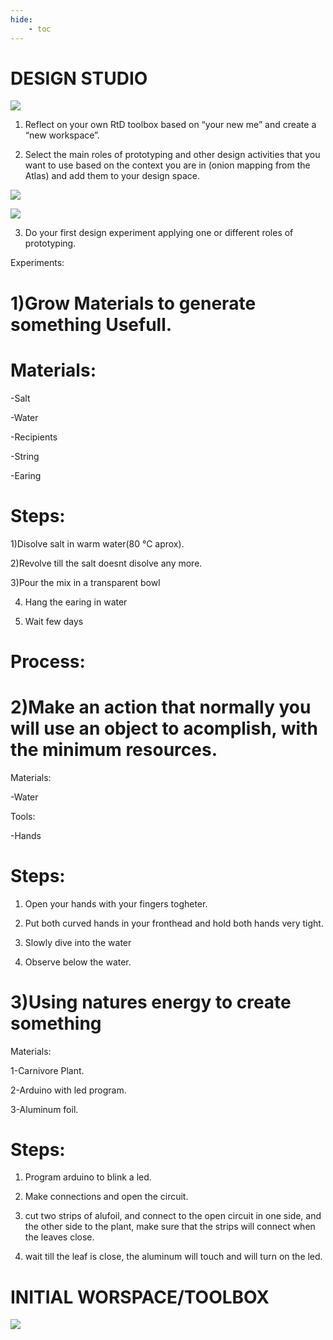 ```yaml
---
hide:
    - toc
---
```


# DESIGN STUDIO

![](../images/designspace.png)

1. Reflect on your own RtD toolbox based on “your new me” and create a “new workspace”. 





2. Select the main roles of prototyping and other design activities that you want to use based on the context you are in (onion mapping from the Atlas) and add them to your design space.

![](../images/prototyping1.png)

![](../images/prototyping2.png)


3. Do your first design experiment applying one or different roles of prototyping.



Experiments:

# 1)Grow Materials to generate something Usefull.

# Materials:

-Salt

-Water

-Recipients

-String

-Earing


# Steps:

1)Disolve salt in warm water(80 °C aprox).

2)Revolve till the salt doesnt disolve any more.

3)Pour the mix in a transparent bowl

4) Hang the earing in water

5) Wait few days

# Process:



# 2)Make an action that normally you will use an object to acomplish, with the minimum resources.


Materials:

-Water

Tools:

-Hands

# Steps:

1) Open your hands with your fingers togheter.

2) Put both curved hands in your fronthead and hold both hands very tight.

3) Slowly dive into the water

4) Observe below the water.


# 3)Using natures energy to create something


Materials:

1-Carnivore Plant.

2-Arduino with led program.

3-Aluminum foil.

# Steps:

1) Program arduino to blink a led.

2) Make connections and open the circuit.

3) cut two strips of alufoil, and connect to the open circuit in one side, and the other side to the plant, make sure that the strips will connect when the leaves close.

4) wait till the leaf is close, the aluminum will touch and will turn on the led.


# INITIAL WORSPACE/TOOLBOX

![](../images/WS.png)

























